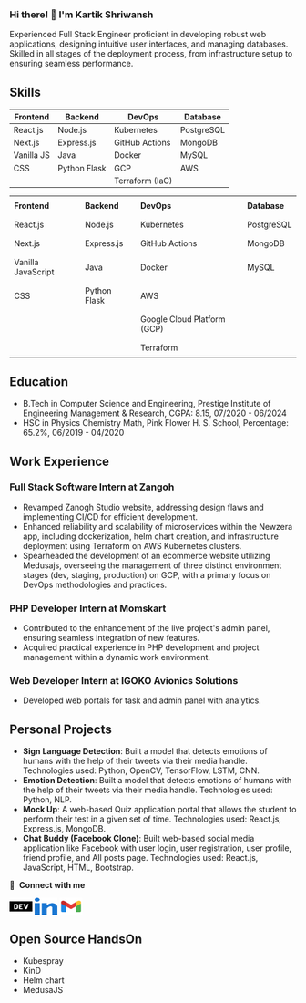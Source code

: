 ### Hi there! 👋 I'm Kartik Shriwansh

Experienced Full Stack Engineer proficient in developing robust web applications, designing intuitive user interfaces, and managing databases. Skilled in all stages of the deployment process, from infrastructure setup to ensuring seamless performance.

## Skills

Frontend | Backend | DevOps | Database
---------- | ------------ | --------------- | ---------
React.js   | Node.js      | Kubernetes      | PostgreSQL
Next.js    | Express.js   | GitHub Actions  | MongoDB
Vanilla JS | Java         | Docker          | MySQL
CSS        | Python Flask | GCP             | AWS
| | | Terraform (IaC) | 

<table style="border-collapse: collapse;">
    <tr style="border: transparent;">
        <td style="padding: 8px; border: transparent;"><strong>Frontend</strong></td>
        <td style="padding: 8px;border: transparent;"><strong>Backend</strong></td>
        <td style="padding: 8px;border: transparent;"><strong>DevOps</strong></td>
        <td style="padding: 8px;border: transparent;"><strong>Database</strong></td>
    </tr>
    <tr style="border: transparent;">
        <td style="padding: 8px;border: transparent;">React.js</td>
        <td style="padding: 8px;border: transparent;">Node.js</td>
        <td style="padding: 8px;border: transparent;">Kubernetes</td>
        <td style="padding: 8px;border: transparent;">PostgreSQL</td>
    </tr>
    <tr style="border: transparent;">
        <td style="padding: 8px;border: transparent;">Next.js</td>
        <td style="padding: 8px;border: transparent;">Express.js</td>
        <td style="padding: 8px;border: transparent;">GitHub Actions</td>
        <td style="padding: 8px;border: transparent;">MongoDB</td>
    </tr>
    <tr style="border: transparent;">
        <td style="padding: 8px;border: transparent;">Vanilla JavaScript</td>
        <td style="padding: 8px;border: transparent;">Java</td>
        <td style="padding: 8px;border: transparent;">Docker</td>
        <td style="padding: 8px;border: transparent;">MySQL</td>
    </tr>
    <tr style="border: transparent;">
        <td style="padding: 8px;border: transparent;">CSS</td>
        <td style="padding: 8px;border: transparent;">Python Flask</td>
        <td style="padding: 8px;border: transparent;">AWS</td>
        <td style="border: transparent;"></td>
    </tr>
    <tr style="border: transparent;">
        <td style="border: transparent;"></td>
        <td style="border: transparent;"></td>
        <td style="padding: 8px; border: transparent;">Google Cloud Platform (GCP)</td>
        <td style="border: transparent;"></td>
    </tr>
    <tr style="border: transparent;">
        <td style="border: transparent;"></td>
        <td style="border: transparent;"></td>
        <td style="padding: 8px;border: transparent; ">Terraform</td>
        <td style="border: transparent;"></td>
    </tr>
</table>


## Education
- B.Tech in Computer Science and Engineering, Prestige Institute of Engineering Management & Research, CGPA: 8.15, 07/2020 - 06/2024
- HSC in Physics Chemistry Math, Pink Flower H. S. School, Percentage: 65.2%, 06/2019 - 04/2020

## Work Experience

### Full Stack Software Intern at Zangoh
- Revamped Zanogh Studio website, addressing design flaws and implementing CI/CD for efficient development.
- Enhanced reliability and scalability of microservices within the Newzera app, including dockerization, helm chart creation, and infrastructure deployment using Terraform on AWS Kubernetes clusters.
- Spearheaded the development of an ecommerce website utilizing Medusajs, overseeing the management of three distinct environment stages (dev, staging, production) on GCP, with a primary focus on DevOps methodologies and practices.

### PHP Developer Intern at Momskart
- Contributed to the enhancement of the live project's admin panel, ensuring seamless integration of new features.
- Acquired practical experience in PHP development and project management within a dynamic work environment.

### Web Developer Intern at IGOKO Avionics Solutions
- Developed web portals for task and admin panel with analytics.

## Personal Projects
- **Sign Language Detection**: Built a model that detects emotions of humans with the help of their tweets via their media handle. Technologies used: Python, OpenCV, TensorFlow, LSTM, CNN.
- **Emotion Detection**: Built a model that detects emotions of humans with the help of their tweets via their media handle. Technologies used: Python, NLP.
- **Mock Up**: A web-based Quiz application portal that allows the student to perform their test in a given set of time. Technologies used: React.js, Express.js, MongoDB.
- **Chat Buddy (Facebook Clone)**: Built web-based social media application like Facebook with user login, user registration, user profile, friend profile, and All posts page. Technologies used: React.js, JavaScript, HTML, Bootstrap.


🔗 &nbsp;**Connect with me**

<p align="left"> 
<a href="https://kartikshriwansh.netlify.app/" target="blank"><img align="center" src="./assets/dev.svg" alt="kartikSH13" height="30" width="40" /></a>
<a href="https://www.linkedin.com/in/kartik-shriwansh" target="blank"><img align="center" src="./assets/linkedin.svg" alt="kartikSH13" height="30" width="40" /></a>
<a href="kartikshriwansh@gmail.com" target="blank"><img align="center" src="./assets/gmail.svg" alt="kartikSH13" height="30" width="40" /></a>
</p>

## Open Source HandsOn
- Kubespray
- KinD
- Helm chart
- MedusaJS
